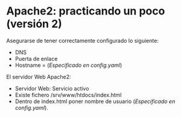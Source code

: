 
# Apache2: practicando un poco (versión 2)

Asegurarse de tener correctamente configurado lo siguiente:
* DNS
* Puerta de enlace
* Hostname = (_Especificado en config.yaml_)

El servidor Web Apache2:
* Servidor Web: Servicio activo
* Existe fichero /srv/www/htdocs/index.html
* Dentro de index.html poner nombre de usuario (_Especificado en config.yaml_).
